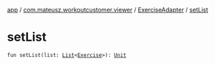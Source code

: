 [app](../../index.md) / [com.mateusz.workoutcustomer.viewer](../index.md) / [ExerciseAdapter](index.md) / [setList](./set-list.md)

# setList

`fun setList(list: `[`List`](https://kotlinlang.org/api/latest/jvm/stdlib/kotlin.collections/-list/index.html)`<`[`Exercise`](../../com.mateusz.workoutcustomer.database/-exercise/index.md)`>): `[`Unit`](https://kotlinlang.org/api/latest/jvm/stdlib/kotlin/-unit/index.html)